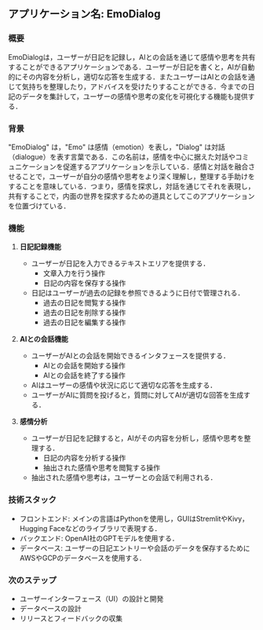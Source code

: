 ## アプリケーション名: EmoDialog

### 概要
EmoDialogは，ユーザーが日記を記録し，AIとの会話を通じて感情や思考を共有することができるアプリケーションである．ユーザーが日記を書くと，AIが自動的にその内容を分析し，適切な応答を生成する．またユーザーはAIとの会話を通じて気持ちを整理したり，アドバイスを受けたりすることができる．今までの日記のデータを集計して，ユーザーの感情や思考の変化を可視化する機能も提供する．

### 背景
"EmoDialog" は，"Emo" は感情（emotion）を表し，"Dialog" は対話（dialogue）を表す言葉である．この名前は，感情を中心に据えた対話やコミュニケーションを促進するアプリケーションを示している．感情と対話を融合させることで，ユーザーが自分の感情や思考をより深く理解し，整理する手助けをすることを意味している．つまり，感情を探求し，対話を通じてそれを表現し，共有することで，内面の世界を探求するための道具としてこのアプリケーションを位置づけている．

### 機能

1. **日記記録機能**
   - ユーザーが日記を入力できるテキストエリアを提供する．
      - 文章入力を行う操作
      - 日記の内容を保存する操作
   - 日記はユーザーが過去の記録を参照できるように日付で管理される．
      - 過去の日記を閲覧する操作
      - 過去の日記を削除する操作
      - 過去の日記を編集する操作

2. **AIとの会話機能**
   - ユーザーがAIとの会話を開始できるインタフェースを提供する．
      - AIとの会話を開始する操作
      - AIとの会話を終了する操作
   - AIはユーザーの感情や状況に応じて適切な応答を生成する．
   - ユーザーがAIに質問を投げると，質問に対してAIが適切な回答を生成する．

3. **感情分析**
   - ユーザーが日記を記録すると，AIがその内容を分析し，感情や思考を整理する．
      - 日記の内容を分析する操作
      - 抽出された感情や思考を閲覧する操作
   - 抽出された感情や思考は，ユーザーとの会話で利用される．

### 技術スタック

- フロントエンド: メインの言語はPythonを使用し，GUIはStremlitやKivy，Hugging Faceなどのライブラリで表現する．
- バックエンド: OpenAI社のGPTモデルを使用する．
- データベース: ユーザーの日記エントリーや会話のデータを保存するためにAWSやGCPのデータベースを使用する．

### 次のステップ

- ユーザーインターフェース（UI）の設計と開発
- データベースの設計
- リリースとフィードバックの収集

